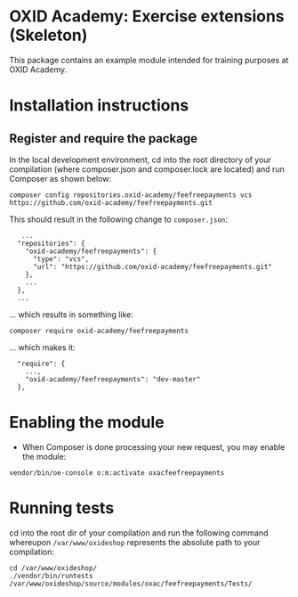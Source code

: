 # OXID Academy: Exercise extensions (Skeleton)

This package contains an example module intended for training purposes at OXID Academy.

# Installation instructions

## Register and require the package

In the local development environment, cd into the root directory of your compilation (where composer.json and composer.lock
are located) and run Composer as shown below:
 
```
composer config repositories.oxid-academy/feefreepayments vcs https://github.com/oxid-academy/feefreepayments.git
```

This should result in the following change to `composer.json`:
```
   ...
  "repositories": {
    "oxid-academy/feefreepayments": {
      "type": "vcs",
      "url": "https://github.com/oxid-academy/feefreepayments.git"
    },
    ...
  },
  ...
```

... which results in something like:
```
composer require oxid-academy/feefreepayments
```

... which makes it:
```
  "require": {
    ...,
    "oxid-academy/feefreepayments": "dev-master"
  },
```

# Enabling the module

* When Composer is done processing your new request, you may enable the module:
```
vendor/bin/oe-console o:m:activate oxacfeefreepayments
```

# Running tests
cd into the root dir of your compilation and run the following command whereupon `/var/www/oxideshop` represents the absolute
path to your compilation:

```
cd /var/www/oxideshop/
./vendor/bin/runtests /var/www/oxideshop/source/modules/oxac/feefreepayments/Tests/
```
